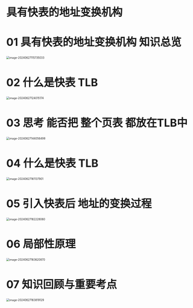 # 具有快表的地址变换机构



# 01 具有快表的地址变换机构 知识总览

<img src="https://cvp.oss-cn-shanghai.aliyuncs.com/picgo/202406271157244.png" alt="image-20240627115735033" style="zoom: 50%;" />



# 02 什么是快表 TLB

<img src="https://cvp.oss-cn-shanghai.aliyuncs.com/picgo/202406271240322.png" alt="image-20240627124015174" style="zoom:50%;" />



# 03 思考 能否把 整个页表 都放在TLB中

<img src="https://cvp.oss-cn-shanghai.aliyuncs.com/picgo/202406271440663.png" alt="image-20240627144056499" style="zoom:50%;" />



# 04 什么是快表 TLB

<img src="https://cvp.oss-cn-shanghai.aliyuncs.com/picgo/202406271611144.png" alt="image-20240627161137901" style="zoom:50%;" />



# 05 引入快表后 地址的变换过程

<img src="https://cvp.oss-cn-shanghai.aliyuncs.com/picgo/202406271622314.png" alt="image-20240627162228060" style="zoom: 50%;" />



# 06 局部性原理

<img src="https://cvp.oss-cn-shanghai.aliyuncs.com/picgo/202406271636020.png" alt="image-20240627163620870" style="zoom:50%;" />



# 07 知识回顾与重要考点

<img src="https://cvp.oss-cn-shanghai.aliyuncs.com/picgo/202406271638247.png" alt="image-20240627163819129" style="zoom:50%;" />